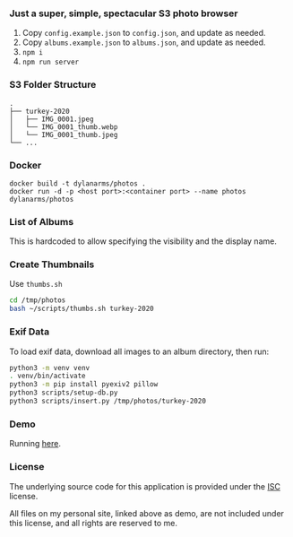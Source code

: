 ### Just a super, simple, spectacular S3 photo browser

1. Copy `config.example.json` to `config.json`, and update as needed.
2. Copy `albums.example.json` to `albums.json`, and update as needed.
3. `npm i`
4. `npm run server`

### S3 Folder Structure

```
.
├── turkey-2020
│   ├── IMG_0001.jpeg
│   └── IMG_0001_thumb.webp
│   └── IMG_0001_thumb.jpeg
└── ...
```

### Docker

```
docker build -t dylanarms/photos .
docker run -d -p <host port>:<container port> --name photos dylanarms/photos
```

### List of Albums

This is hardcoded to allow specifying the visibility and the display name.

### Create Thumbnails

Use `thumbs.sh`

```sh
cd /tmp/photos
bash ~/scripts/thumbs.sh turkey-2020
```

### Exif Data

To load exif data, download all images to an album directory, then run:

```sh
python3 -m venv venv
. venv/bin/activate
python3 -m pip install pyexiv2 pillow
python3 scripts/setup-db.py
python3 scripts/insert.py /tmp/photos/turkey-2020
```

### Demo

Running [here](https://dylan.is/photos/).

### License

The underlying source code for this application is provided under
the [ISC](LICENSE) license.

All files on my personal site, linked above as demo, are not
included under this license, and all rights are reserved to me.

